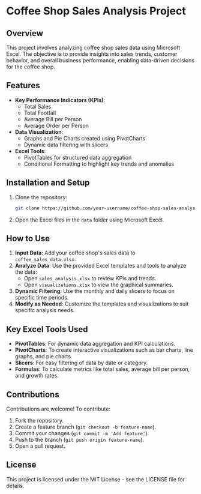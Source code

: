 # Coffee Shop Sales Analysis Project

## Overview
This project involves analyzing coffee shop sales data using Microsoft Excel. The objective is to provide insights into sales trends, customer behavior, and overall business performance, enabling data-driven decisions for the coffee shop.

## Features
- **Key Performance Indicators (KPIs)**:
  - Total Sales
  - Total Footfall
  - Average Bill per Person
  - Average Order per Person
- **Data Visualization**:
  - Graphs and Pie Charts created using PivotCharts
  - Dynamic data filtering with slicers
- **Excel Tools**:
  - PivotTables for structured data aggregation
  - Conditional Formatting to highlight key trends and anomalies

## Installation and Setup
1. Clone the repository:
   ```bash
   git clone https://github.com/your-username/coffee-shop-sales-analysis.git
   ```
2. Open the Excel files in the `data` folder using Microsoft Excel.

## How to Use
1. **Input Data**: Add your coffee shop's sales data to `coffee_sales_data.xlsx`.
2. **Analyze Data**: Use the provided Excel templates and tools to analyze the data:
   - Open `sales_analysis.xlsx` to review KPIs and trends.
   - Open `visualizations.xlsx` to view the graphical summaries.
3. **Dynamic Filtering**: Use the monthly and daily slicers to focus on specific time periods.
4. **Modify as Needed**: Customize the templates and visualizations to suit specific analysis needs.

## Key Excel Tools Used
- **PivotTables**: For dynamic data aggregation and KPI calculations.
- **PivotCharts**: To create interactive visualizations such as bar charts, line graphs, and pie charts.
- **Slicers**: For easy filtering of data by date or category.
- **Formulas**: To calculate metrics like total sales, average bill per person, and growth rates.

## Contributions
Contributions are welcome! To contribute:
1. Fork the repository.
2. Create a feature branch (`git checkout -b feature-name`).
3. Commit your changes (`git commit -m 'Add feature'`).
4. Push to the branch (`git push origin feature-name`).
5. Open a pull request.

## License
This project is licensed under the MIT License - see the LICENSE file for details.


